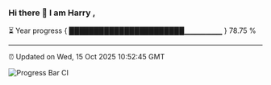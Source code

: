 ### Hi there 👋 I am Harry , 

⏳ Year progress { ███████████████████████▁▁▁▁▁▁▁ } 78.75 %

---

⏰ Updated on Wed, 15 Oct 2025 10:52:45 GMT

![Progress Bar CI](https://github.com/duykhang68/duykhang68/workflows/Progress%20Bar%20CI/badge.svg)
